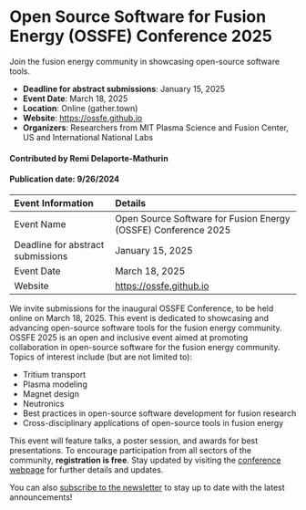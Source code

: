 # Open Source Software for Fusion Energy (OSSFE) Conference 2025

<!-- deck text start -->
Join the fusion energy community in showcasing open-source software tools.
<!-- deck text ends -->

- **Deadline for abstract submissions**: January 15, 2025
- **Event Date**: March 18, 2025
- **Location**: Online (gather.town)
- **Website**: https://ossfe.github.io
- **Organizers**: Researchers from MIT Plasma Science and Fusion Center, US and International National Labs

#### Contributed by Remi Delaporte-Mathurin

#### Publication date: 9/26/2024

Event Information | Details
:--- | :---
Event Name | Open Source Software for Fusion Energy (OSSFE) Conference 2025
Deadline for abstract submissions | January 15, 2025
Event Date | March 18, 2025
Website | https://ossfe.github.io

We invite submissions for the inaugural OSSFE Conference, to be held online on March 18, 2025.
 This event is dedicated to showcasing and advancing open-source software tools for the fusion energy community.
OSSFE 2025 is an open and inclusive event aimed at promoting collaboration in open-source software for the fusion energy community.
Topics of interest include (but are not limited to):

- Tritium transport
- Plasma modeling
- Magnet design
- Neutronics
- Best practices in open-source software development for fusion research
- Cross-disciplinary applications of open-source tools in fusion energy

This event will feature talks, a poster session, and awards for best presentations.
To encourage participation from all sectors of the community, **registration is free**.
Stay updated by visiting the [conference webpage](https://ossfe.github.io) for further details and updates.

You can also [subscribe to the newsletter](http://eepurl.com/iYSJJo) to stay up to date with the latest announcements!

<!---
Publish: yes
Topics: conferences and workshops, Open Source Software, Fusion Energy
--->
